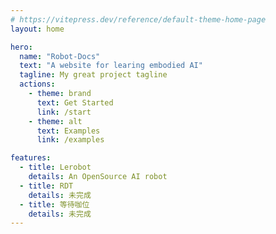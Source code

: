 ```yaml
---
# https://vitepress.dev/reference/default-theme-home-page
layout: home

hero:
  name: "Robot-Docs"
  text: "A website for learing embodied AI"
  tagline: My great project tagline
  actions:
    - theme: brand
      text: Get Started
      link: /start
    - theme: alt
      text: Examples
      link: /examples

features:
  - title: Lerobot
    details: An OpenSource AI robot
  - title: RDT
    details: 未完成
  - title: 等待咖位
    details: 未完成
---
```


